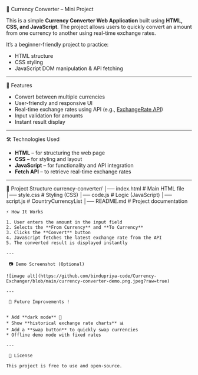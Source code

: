 💱 Currency Converter – Mini Project

This is a simple **Currency Converter Web Application** built using **HTML, CSS, and JavaScript**.
The project allows users to quickly convert an amount from one currency to another using real-time exchange rates.

It’s a beginner-friendly project to practice:

* HTML structure
* CSS styling
* JavaScript DOM manipulation & API fetching

---

 🚀 Features

* Convert between multiple currencies
* User-friendly and responsive UI
* Real-time exchange rates using API (e.g., [ExchangeRate API](https://exchangerate.host/))
* Input validation for amounts
* Instant result display

---

 🛠️ Technologies Used

* **HTML** – for structuring the web page
* **CSS** – for styling and layout
* **JavaScript** – for functionality and API integration
* **Fetch API** – to retrieve real-time exchange rates
---

📂 Project Structure
currency-converter/
│── index.html      # Main HTML file
│── style.css       # Styling (CSS)
│── code.js         # Logic (JavaScript)
│── script.js       # CountryCurrencyList
│── README.md       # Project documentation

```
⚡ How It Works

1. User enters the amount in the input field
2. Selects the **From Currency** and **To Currency**
3. Clicks the **Convert** button
4. JavaScript fetches the latest exchange rate from the API
5. The converted result is displayed instantly

---

 📷 Demo Screenshot (Optional)

![image alt](https://github.com/bindupriya-code/Currency-Exchanger/blob/main/currency-converter-demo.png.jpeg?raw=true)

---

 🔮 Future Improvements !


* Add **dark mode** 🌙
* Show **historical exchange rate charts** 📊
* Add a **swap button** to quickly swap currencies
* Offline demo mode with fixed rates

---

 📜 License

This project is free to use and open-source.
